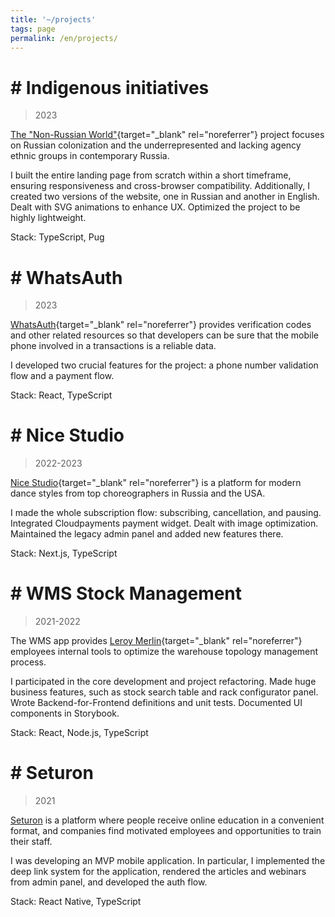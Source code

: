 ```yaml
---
title: '~/projects'
tags: page
permalink: /en/projects/
---
```


# # Indigenous initiatives

> 2023

[The "Non-Russian World"](https://pluralisticworld.com/){target="_blank" rel="noreferrer"} project focuses on Russian colonization and the underrepresented and lacking agency ethnic groups in contemporary Russia.

 I built the entire landing page from scratch within a short timeframe, ensuring responsiveness and cross-browser compatibility. Additionally, I created two versions of the website, one in Russian and another in English. Dealt with SVG animations to enhance UX. Optimized the project to be highly lightweight.

 Stack: TypeScript, Pug

# # WhatsAuth

> 2023

[WhatsAuth](https://www.whatsauth.com/){target="_blank" rel="noreferrer"} provides verification codes and other related resources so that developers can be sure that the mobile phone involved in a transactions is a reliable data.

I developed two crucial features for the project: a phone number validation flow and a payment flow.

Stack: React, TypeScript

# # Nice Studio

> 2022-2023

[Nice Studio](https://nicestudio.pro/){target="_blank" rel="noreferrer"} is a platform for modern dance styles from top choreographers in Russia and the USA.

I made the whole subscription flow: subscribing, cancellation, and pausing. Integrated Cloudpayments payment widget. Dealt with image optimization. Maintained the legacy admin panel and added new features there.

Stack: Next.js, TypeScript


# # WMS Stock Management

> 2021-2022

The WMS app provides [Leroy Merlin](https://www.leroymerlin.fr/){target="_blank" rel="noreferrer"} employees internal tools to optimize the warehouse topology management process.

I participated in the core development and project refactoring. Made huge business features, such as stock search table and rack configurator panel. Wrote Backend-for-Frontend definitions and unit tests. Documented UI components in Storybook.

Stack: React, Node.js, TypeScript

# # Seturon

> 2021

[Seturon](https://seturon.io/) is a platform where people receive online education in a convenient format, and companies find motivated employees and opportunities to train their staff.

I was developing an MVP mobile application. In particular, I implemented the deep link system for the application, rendered the articles and webinars from admin panel, and developed the auth flow.

Stack: React Native, TypeScript
